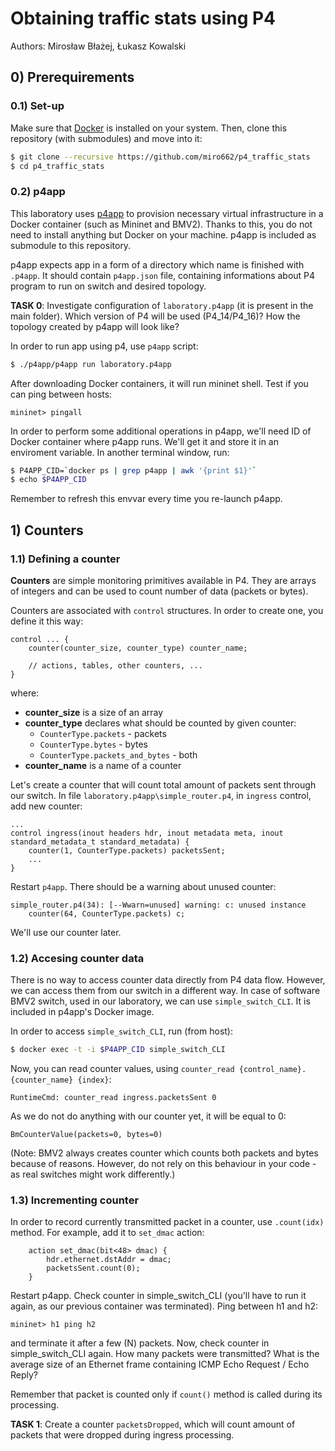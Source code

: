 # Obtaining traffic stats using P4
Authors: Mirosław Błażej, Łukasz Kowalski

## 0) Prerequirements
### 0.1) Set-up

Make sure that [Docker](https://docs.docker.com/engine/install/) is installed on your system. Then, clone this repository (with submodules) and move into it:
```bash
$ git clone --recursive https://github.com/miro662/p4_traffic_stats
$ cd p4_traffic_stats
```

### 0.2) p4app
This laboratory uses [p4app](https://github.com/p4lang/p4app) to provision necessary virtual infrastructure in a Docker container (such as Mininet and BMV2). Thanks to this, you do not need to install anything but Docker on your machine. p4app is included as submodule to this repository.

p4app expects app in a form of a directory which name is finished with `.p4app`. It should contain `p4app.json` file, containing informations about P4 program to run on switch and desired topology.

__TASK 0__: Investigate configuration of `laboratory.p4app` (it is present in the main folder). Which version of P4 will be used (P4_14/P4_16)? How the topology created by p4app will look like?

In order to run app using p4, use `p4app` script:

```bash
$ ./p4app/p4app run laboratory.p4app
```

After downloading Docker containers, it will run mininet shell. Test if you can ping between hosts:

```
mininet> pingall
```

In order to perform some additional operations in p4app, we'll need ID of Docker container where p4app runs. We'll get it and store it in an enviroment variable. In another terminal window, run:
```bash
$ P4APP_CID=`docker ps | grep p4app | awk '{print $1}'`
$ echo $P4APP_CID
```
Remember to refresh this envvar every time you re-launch p4app.

## 1) Counters
### 1.1) Defining a counter
__Counters__ are simple monitoring primitives available in P4. They are arrays of integers and can be used to count number of data (packets or bytes).

Counters are associated with `control` structures. In order to create one, you define it this way:
```p4
control ... {
    counter(counter_size, counter_type) counter_name;

    // actions, tables, other counters, ...
}
```
where:
* __counter_size__ is a size of an array
* __counter_type__ declares what should be counted by given counter:
    - `CounterType.packets` - packets
    - `CounterType.bytes` - bytes
    - `CounterType.packets_and_bytes` - both
* __counter_name__ is a name of a counter

Let's create a counter that will count total amount of packets sent through our switch. In file `laboratory.p4app\simple_router.p4`, in `ingress` control, add new counter:

```p4
...
control ingress(inout headers hdr, inout metadata meta, inout standard_metadata_t standard_metadata) {
    counter(1, CounterType.packets) packetsSent;
    ...
}
```

Restart `p4app`. There should be a warning about unused counter:
```
simple_router.p4(34): [--Wwarn=unused] warning: c: unused instance
    counter(64, CounterType.packets) c;
```
We'll use our counter later.

### 1.2) Accesing counter data
There is no way to access counter data directly from P4 data flow. However, we can access them from our switch in a different way. In case of software BMV2 switch, used in our laboratory, we can use `simple_switch_CLI`. It is included in p4app's Docker image.

In order to access `simple_switch_CLI`, run (from host):
```bash
$ docker exec -t -i $P4APP_CID simple_switch_CLI
```

Now, you can read counter values, using `counter_read {control_name}.{counter_name} {index}`:
```
RuntimeCmd: counter_read ingress.packetsSent 0
```

As we do not do anything with our counter yet, it will be equal to 0:
```
BmCounterValue(packets=0, bytes=0)
```

(Note: BMV2 always creates counter which counts both packets and bytes because of reasons. However, do not rely on this behaviour in your code - as real switches might work differently.)

### 1.3) Incrementing counter
In order to record currently transmitted packet in a counter, use `.count(idx)` method. For example, add it to `set_dmac` action:
```p4
    action set_dmac(bit<48> dmac) {
        hdr.ethernet.dstAddr = dmac;
        packetsSent.count(0);
    }
```
Restart p4app. Check counter in simple_switch_CLI (you'll have to run it again, as our previous container was terminated). Ping between h1 and h2:
```
mininet> h1 ping h2
```
and terminate it after a few (N) packets. Now, check counter in simple_switch_CLI again. How many packets were transmitted? What is the average size of an Ethernet frame containing ICMP Echo Request / Echo Reply?

Remember that packet is counted only if `count()` method is called during its processing. 

__TASK 1__: Create a counter `packetsDropped`, which will count amount of packets that were dropped during ingress processing.





